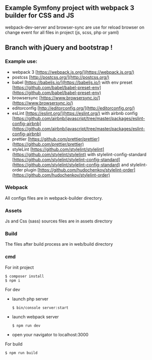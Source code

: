 ## Example Symfony project with webpack 3 builder for CSS and JS

webpack-dev-server and browser-sync are use for reload browser on change event for all files in project (js, scss, php or yaml)

## Branch with jQuery and bootstrap !

### Example use:
* webpack 3 [https://webpack.js.org/](https://webpack.js.org/)
* postcss [http://postcss.org/](http://postcss.org/)
* babel [https://babeljs.io/](https://babeljs.io/) with env preset [https://github.com/babel/babel-preset-env](https://github.com/babel/babel-preset-env)
* browsersync [https://www.browsersync.io/](https://www.browsersync.io/)
* editorconfig [http://editorconfig.org/](http://editorconfig.org/)
* esLint [https://eslint.org/](https://eslint.org/) with airbnb config [https://github.com/airbnb/javascript/tree/master/packages/eslint-config-airbnb](https://github.com/airbnb/javascript/tree/master/packages/eslint-config-airbnb)
* prettier [https://github.com/prettier/prettier](https://github.com/prettier/prettier)
* styleLint [https://github.com/stylelint/stylelint](https://github.com/stylelint/stylelint) with stylelint-config-standard [https://github.com/stylelint/stylelint-config-standard](https://github.com/stylelint/stylelint-config-standard) and stylelint-order plugin [https://github.com/hudochenkov/stylelint-order](https://github.com/hudochenkov/stylelint-order)

### Webpack

All configs files are in webpack-builder directory.

### Assets

Js and Css (sass) sources files are in assets directory

### Build

The files after build process are in web/build directory

### cmd

For init project

    $ composer install
    $ npm i

For dev

* launch php server

      $ bin/console server:start

* launch webpack server

      $ npm run dev

* open your navigator to localhost:3000

For build

    $ npm run build
